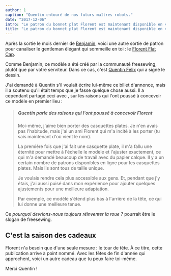 ```yaml
---
author: 1
caption: "Quentin entouré de nos futurs maîtres robots."
date: "2017-12-06"
intro: "Le patron du bonnet plat Florent est maintenant disponible en version bêta. C'est un autre cadeau trié."
title: "Le patron du bonnet plat Florent est maintenant disponible en version bêta. C'est un autre cadeau trié."
---
```


Après la sortie le mois dernier de [Benjamin](/patterns/benjamin), voici une autre sortie de patron pour canaliser le gentleman élégant qui sommeille en toi : le [Florent Flat Cap](/patterns/florent).

Comme Benjamin, ce modèle a été créé par la communauté freesewing, plutôt que par votre serviteur. Dans ce cas, c'est [Quentin Felix](/users/ptzcb) qui a signé le dessin.

J'ai demandé à Quentin s'il voulait écrire lui-même ce billet d'annonce, mais il a soutenu qu'il était temps que je fasse quelque chose aussi. Il a cependant partagé ceci avec , sur les raisons qui l'ont poussé à concevoir ce modèle en premier lieu :

> ##### Quentin parle des raisons qui l'ont poussé à concevoir Florent
> 
> Moi-même, j'aime bien porter des casquettes plates. Je n'en avais pas l'habitude, mais j'ai un ami Florent qui m'a incité à les porter (tu sais maintenant d'où vient le nom).
> 
> La première fois que j'ai fait une casquette plate, il m'a fallu une éternité pour mettre à l'échelle le modèle et l'ajuster exactement, ce qui m'a demandé beaucoup de travail avec du papier calque. Il y a un certain nombre de patrons disponibles en ligne pour les casquettes plates. Mais ils sont tous de taille unique. 
> 
> Je voulais rendre cela plus accessible aux gens. Et, pendant que j'y étais, j'ai aussi puisé dans mon expérience pour ajouter quelques ajustements pour une meilleure adaptation. 
> 
> Par exemple, ce modèle s'étend plus bas à l'arrière de la tête, ce qui lui donne une meilleure tenue.

Ce *pourquoi devrions-nous toujours réinventer la roue ?* pourrait être le slogan de freesewing.

## C'est la saison des cadeaux

Florent n'a besoin que d'une seule mesure : le tour de tête. À ce titre, cette publication arrive à point nommé. Avec les fêtes de fin d'année qui approchent, voici un autre cadeau que tu peux faire toi-même.

Merci Quentin !

